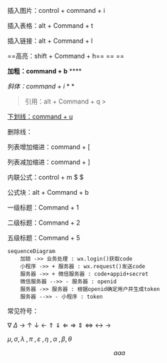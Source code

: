 插入图片：control + command + i

插入表格：alt + Command + t 

插入链接：alt + Command + l

==高亮：shift + Command + h==    == ==

**加粗：command + b**    ****

*斜体：command + i*      * *

> 引用：alt + Command + q          > 

<u>下划线：command + u</u>

删除线：

列表增加缩进：command + [

列表减加缩进：command + ]

内联公式：control + m  $ $



公式块：alt + Command + b     $$   $$

一级标题：Command + 1

二级标题：Command + 2

五级标题：Command + 5



```mermaid
sequenceDiagram
    加锁 ->> 业务处理 : wx.login()获取code
    小程序 ->> + 服务器 : wx.request()发送code
    服务器 ->> + 微信服务器 : code+appid+secret
    微信服务器 -->> - 服务器 : openid
    服务器 ->> 服务器 : 根据openid确定用户并生成token
    服务器 -->> - 小程序 : token
```



常见符号：

$\nabla$ $\Delta$ $\rightarrow$ $\uparrow$ $\downarrow$ $\leftarrow$ $\Uparrow$ $\Downarrow$ $\Leftarrow$ $\Rightarrow$ $\Updownarrow$ $\Leftrightarrow$  $\leftrightarrow$ $\longrightarrow$



$\mu ,\sigma ,\lambda \;, \pi \;, \varepsilon \; , \eta \;, \alpha \;, \beta , \theta$








$$
aaa
$$
